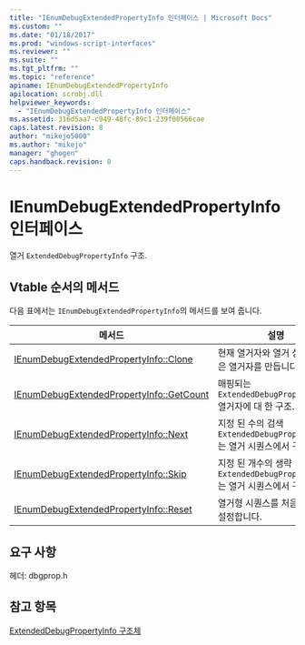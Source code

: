 ```yaml
---
title: "IEnumDebugExtendedPropertyInfo 인터페이스 | Microsoft Docs"
ms.custom: ""
ms.date: "01/18/2017"
ms.prod: "windows-script-interfaces"
ms.reviewer: ""
ms.suite: ""
ms.tgt_pltfrm: ""
ms.topic: "reference"
apiname: IEnumDebugExtendedPropertyInfo
apilocation: scrobj.dll
helpviewer_keywords: 
  - "IEnumDebugExtendedPropertyInfo 인터페이스"
ms.assetid: 316d5aa7-c949-48fc-89c1-239f00566cae
caps.latest.revision: 8
author: "mikejo5000"
ms.author: "mikejo"
manager: "ghogen"
caps.handback.revision: 8
---
```

# IEnumDebugExtendedPropertyInfo 인터페이스
열거 `ExtendedDebugPropertyInfo` 구조.  
  
## Vtable 순서의 메서드  
 다음 표에서는 `IEnumDebugExtendedPropertyInfo`의 메서드를 보여 줍니다.  
  
|메서드|설명|  
|---------|--------|  
|[IEnumDebugExtendedPropertyInfo::Clone](../../winscript/reference/ienumdebugextendedpropertyinfo-clone.md)|현재 열거자와 열거 상태가 같은 열거자를 만듭니다.|  
|[IEnumDebugExtendedPropertyInfo::GetCount](../../winscript/reference/ienumdebugextendedpropertyinfo-getcount.md)|매핑되는 `ExtendedDebugPropertyInfo` 열거자에 대 한 구조.|  
|[IEnumDebugExtendedPropertyInfo::Next](../../winscript/reference/ienumdebugextendedpropertyinfo-next.md)|지정 된 수의 검색 `ExtendedDebugPropertyInfo` 는 열거 시퀀스에서 구조.|  
|[IEnumDebugExtendedPropertyInfo::Skip](../../winscript/reference/ienumdebugextendedpropertyinfo-skip.md)|지정 된 개수의 생략 `ExtendedDebugPropertyInfo` 는 열거 시퀀스에서 구조.|  
|[IEnumDebugExtendedPropertyInfo::Reset](../../winscript/reference/ienumdebugextendedpropertyinfo-reset.md)|열거형 시퀀스를 처음으로 다시 설정합니다.|  
  
## 요구 사항  
 헤더: dbgprop.h  
  
## 참고 항목  
 [ExtendedDebugPropertyInfo 구조체](../../winscript/reference/extendeddebugpropertyinfo-structure.md)